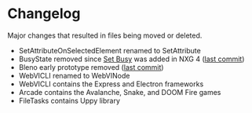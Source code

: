 # Changelog

Major changes that resulted in files being moved or deleted.

- SetAttributeOnSelectedElement renamed to SetAttribute
- BusyState removed since [Set Busy](https://www.ni.com/documentation/en/labview/4.0/node-ref/set-busy/) was added in NXG 4 ([last commit](https://github.com/rajsite/webvi-experiments/commit/a7ae0c53a781dcf4fe5ae30e18fc14cb958dc0ac))
- Bleno early prototype removed ([last commit](https://github.com/rajsite/webvi-experiments/commit/1d5d230171d5ba4b5eff9c6868d69294dfb72783))
- WebVICLI renamed to WebVINode
- WebVICLI contains the Express and Electron frameworks
- Arcade contains the Avalanche, Snake, and DOOM Fire games
- FileTasks contains Uppy library
